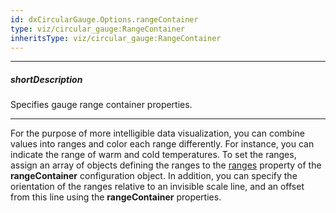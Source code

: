 ```yaml
---
id: dxCircularGauge.Options.rangeContainer
type: viz/circular_gauge:RangeContainer
inheritsType: viz/circular_gauge:RangeContainer
---
```

---
##### shortDescription
Specifies gauge range container properties.

---
For the purpose of more intelligible data visualization, you can combine values into ranges and color each range differently. For instance, you can indicate the range of warm and cold temperatures. To set the ranges, assign an array of objects defining the ranges to the [ranges](/api-reference/10%20UI%20Components/BaseGauge/1%20Configuration/rangeContainer/ranges '/Documentation/ApiReference/UI_Components/dxCircularGauge/Configuration/rangeContainer/ranges/') property of the **rangeContainer** configuration object. In addition, you can specify the orientation of the ranges relative to an invisible scale line, and an offset from this line using the **rangeContainer** properties.